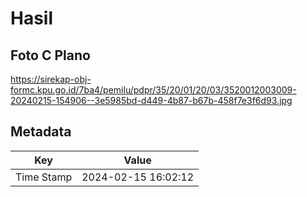 # Hasil

## Foto C Plano

https://sirekap-obj-formc.kpu.go.id/7ba4/pemilu/pdpr/35/20/01/20/03/3520012003009-20240215-154906--3e5985bd-d449-4b87-b67b-458f7e3f6d93.jpg


## Metadata

| Key        | Value               |
| ---------- | ------------------- |
| Time Stamp | 2024-02-15 16:02:12 |



